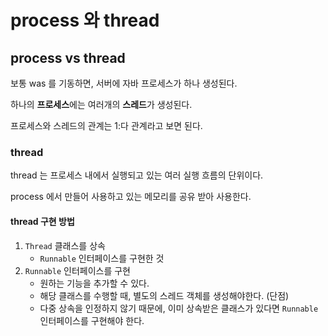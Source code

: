 # process 와 thread

## process vs thread
보통 was 를 기동하면, 서버에 자바 프로세스가 하나 생성된다.

하나의 **프로세스**에는 여러개의 **스레드**가 생성된다.

프로세스와 스레드의 관계는 1:다 관계라고 보면 된다.

### thread
thread 는 프로세스 내에서 실행되고 있는 여러 실행 흐름의 단위이다.

process 에서 만들어 사용하고 있는 메모리를 공유 받아 사용한다.

#### thread 구현 방법
1. `Thread` 클래스를 상속
   - `Runnable` 인터페이스를 구현한 것
2. `Runnable` 인터페이스를 구현
    - 원하는 기능을 추가할 수 있다.
    - 해당 클래스를 수행할 때, 별도의 스레드 객체를 생성해야한다. (단점)
    - 다중 상속을 인정하지 않기 때문에, 이미 상속받은 클래스가 있다면 `Runnable` 인터페이스를 구현해야 한다.